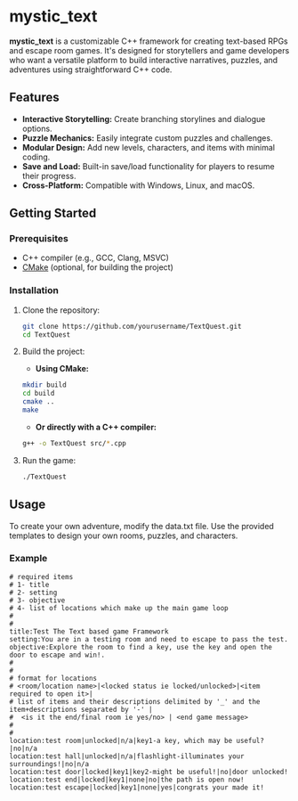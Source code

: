 # mystic_text


**mystic_text** is a customizable C++ framework for creating text-based RPGs and escape room games. It's designed for storytellers and game developers who want a versatile platform to build interactive narratives, puzzles, and adventures using straightforward C++ code.

## Features

- **Interactive Storytelling:** Create branching storylines and dialogue options.
- **Puzzle Mechanics:** Easily integrate custom puzzles and challenges.
- **Modular Design:** Add new levels, characters, and items with minimal coding.
- **Save and Load:** Built-in save/load functionality for players to resume their progress.
- **Cross-Platform:** Compatible with Windows, Linux, and macOS.

## Getting Started

### Prerequisites

- C++ compiler (e.g., GCC, Clang, MSVC)
- [CMake](https://cmake.org/) (optional, for building the project)

### Installation

1. Clone the repository:

    ```bash
    git clone https://github.com/yourusername/TextQuest.git
    cd TextQuest
    ```

2. Build the project:

    - **Using CMake:**

    ```bash
    mkdir build
    cd build
    cmake ..
    make
    ```

    - **Or directly with a C++ compiler:**

    ```bash
    g++ -o TextQuest src/*.cpp
    ```

3. Run the game:

    ```bash
    ./TextQuest
    ```

## Usage

To create your own adventure, modify the data.txt file. Use the provided templates to design your own rooms, puzzles, and characters.

### Example

```
# required items
# 1- title
# 2- setting
# 3- objective
# 4- list of locations which make up the main game loop
#
#
title:Test The Text based game Framework
setting:You are in a testing room and need to escape to pass the test.
objective:Explore the room to find a key, use the key and open the door to escape and win!.
#
# 
# format for locations
# <room/location name>|<locked status ie locked/unlocked>|<item required to open it>|
# list of items and their descriptions delimited by '_' and the item+descriptions separated by '-' |
#  <is it the end/final room ie yes/no> | <end game message>
#
#
location:test room|unlocked|n/a|key1-a key, which may be useful?|no|n/a
location:test hall|unlocked|n/a|flashlight-illuminates your surroundings!|no|n/a
location:test door|locked|key1|key2-might be useful!|no|door unlocked!
location:test end|locked|key1|none|no|the path is open now!
location:test escape|locked|key1|none|yes|congrats your made it!
```
